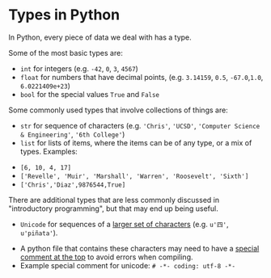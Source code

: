 # Types in Python

In Python, every piece of data we deal with has a type.

Some of the most basic types are:

* `int` for integers (e.g. `-42`, `0`, `3`, `4567`)
* `float` for numbers that have decimal points, (e.g. `3.14159`, `0.5`, `-67.0`,`1.0`, `6.0221409e+23`)
* `bool` for the special values `True` and `False`

Some commonly used types that involve collections of things are:

* `str` for sequence of characters (e.g. `'Chris'`, `'UCSD'`, `'Computer Science & Engineering'`, `'6th College'`)
* `list` for lists of items, where the items can be of any type, or a mix of types.  Examples:
 - `[6, 10, 4, 17]`
 - `['Revelle', 'Muir', 'Marshall', 'Warren', 'Roosevelt', 'Sixth']`
 - `['Chris','Diaz',9876544,True]`

There are additional types that are less commonly discussed in "introductory programming", but that may end up being useful.

* `Unicode` for sequences of a [larger set of characters](http://www.unicode.org) (e.g. `u'四'`, `u'piñata'`).
 - A python file that contains these characters may need to have a [special comment at the top](https://www.python.org/dev/peps/pep-0263/) to avoid errors when compiling. 
 - Example special comment for unicode: `# -*- coding: utf-8 -*-` 
